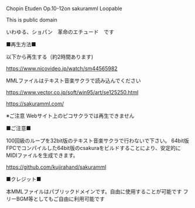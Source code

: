 Chopin Etuden Op.10-12on sakuramml Loopable

This is public domain

いわゆる、ショパン　革命のエチュード　です

■再生方法■

以下から再生する（約2時間あります)

https://www.nicovideo.jp/watch/sm44565982

MMLファイルはテキスト音楽サクラで読み込んでください

https://www.vector.co.jp/soft/win95/art/se125250.html

https://sakuramml.com/

※ご注意 Webサイト上のピコサクラでは再生できません

■ご注意■

100回級のループを32bit版のテキスト音楽サクラで行わないで下さい。
64bit版FPCでコンパイルした64bit版のcsakuraをビルドすることにより、安定的に
MIDIファイルを生成できます。

https://github.com/kujirahand/sakuramml


■クレジット■

本MMLファイルはパブリックドメインです。自由に使用することが可能です
フリーBGM等としてもご自由に利用可能です
